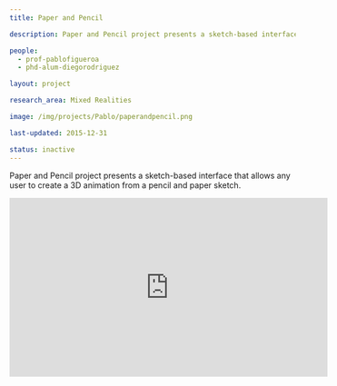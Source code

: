 ```yaml
---
title: Paper and Pencil

description: Paper and Pencil project presents a sketch-based interface that allows any user to create a 3D animation from a pencil and paper sketch.

people:
  - prof-pablofigueroa
  - phd-alum-diegorodriguez

layout: project

research_area: Mixed Realities

image: /img/projects/Pablo/paperandpencil.png

last-updated: 2015-12-31

status: inactive
---
```


Paper and Pencil project presents a sketch-based interface that allows any user to create a 3D animation from a pencil and paper sketch.

<iframe width="560" height="315" src="https://www.youtube.com/embed/zHOyrMYZUMk" frameborder="0" allowfullscreen></iframe>
